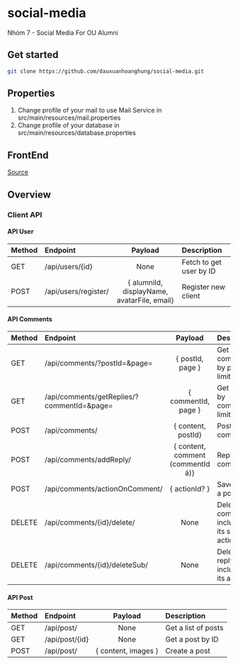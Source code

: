 # social-media

Nhóm 7 - Social Media For OU Alumni

## Get started

```bash
git clone https://github.com/dauxuanhoanghung/social-media.git
```

## Properties

1. Change profile of your mail to use Mail Service in src/main/resources/mail.properties
1. Change profile of your database in src/main/resources/database.properties

## FrontEnd

[Source](https://github.com/chuongdinh59/social-app)

## Overview

### Client API

#### API User

| Method   | Endpoint                       | Payload       | Description   |
| :---     | :---                           |   :----:      | :---          |
| GET      | /api/users/{id}                | None          | Fetch to get user by ID |
| POST     | /api/users/register/           | { alumniId, displayName, avatarFile, email} | Register new client |


#### API Comments

| Method   | Endpoint                       | Payload       | Description   |
| :---     | :---                           |   :----:      | :---          |
| GET      | /api/comments/?postId=&page=   | { postId, page } | Get comments by post, limit 5 |
| GET      | /api/comments/getReplies/?commentId=&page= | { commentId, page } | Get replies by comment, limit 5 |
| POST     | /api/comments/                 | { content, postId}                          | Post a comment      |
| POST     | /api/comments/addReply/        | { content, comment (commentId á)}           | Reply a comment     |
| POST     | /api/comments/actionOnComment/ | { actionId? }                               | Save action a post  |
| DELETE   | /api/comments/{id}/delete/     | None          | Delete a comment, including all its sub, actions  |
| DELETE   | /api/comments/{id}/deleteSub/  | None          | Delete a reply, including all its actions |

#### API Post

| Method   | Endpoint                       | Payload       | Description   |
| :---     | :---                           |   :----:      | :---          |
| GET      | /api/post/                     | None          | Get a list of posts |
| GET      | /api/post/{id}                 | None          | Get a post by ID    |
| POST     | /api/post/                     | { content, images }                          | Create a post |
